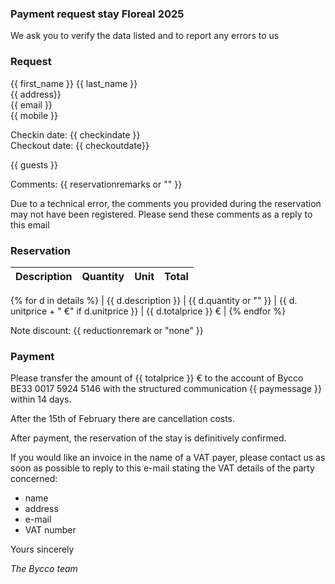 ### Payment request stay Floreal 2025

We ask you to verify the data listed and to report any errors to us

### Request

{{ first_name }} {{ last_name }}<br>
{{ address}}<br>
{{ email }}<br>
{{ mobile }}<br>

Checkin date: {{ checkindate }}<br>
Checkout date: {{ checkoutdate}}

{{ guests }}

Comments: {{ reservationremarks or "" }}

Due to a technical error, the comments you provided during the reservation may not have been registered. Please send these comments as a reply to this email

### Reservation

| Description | Quantity | Unit | Total |
|:-------------|:------:|--------:|--------:|
{% for d in details %}
| {{ d.description }} | {{ d.quantity or "" }} | {{ d. unitprice + " €" if d.unitprice }} | {{ d.totalprice }} € |
{% endfor %}

Note discount: {{ reductionremark or "none" }}

### Payment

Please transfer the amount of {{ totalprice }} € to the account of Bycco
BE33 0017 5924 5146 with the structured communication {{ paymessage }} within 14 days.

After the 15th of February there are cancellation costs.

After payment, the reservation of the stay is definitively confirmed.

If you would like an invoice in the name of a VAT payer, please contact us as soon as possible
to reply to this e-mail stating the VAT details of the party concerned:

- name
- address
- e-mail
- VAT number

Yours sincerely

_The Bycco team_
